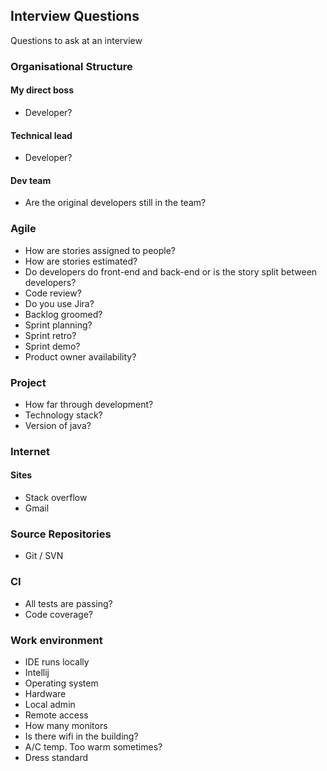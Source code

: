 ## Interview Questions
Questions to ask at an interview

### Organisational Structure

#### My direct boss
* Developer?

#### Technical lead
* Developer?

#### Dev team
* Are the original developers still in the team?

### Agile
* How are stories assigned to people?
* How are stories estimated?
* Do developers do front-end and back-end or is the story split between developers?
* Code review?
* Do you use Jira?
* Backlog groomed?
* Sprint planning?
* Sprint retro?
* Sprint demo?
* Product owner availability?

### Project
* How far through development?
* Technology stack?
* Version of java?

### Internet

#### Sites
* Stack overflow
* Gmail

### Source Repositories
* Git / SVN

### CI
* All tests are passing?
* Code coverage?

### Work environment
* IDE runs locally
* Intellij
* Operating system
* Hardware
* Local admin
* Remote access
* How many monitors
* Is there wifi in the building?
* A/C temp. Too warm sometimes?
* Dress standard



